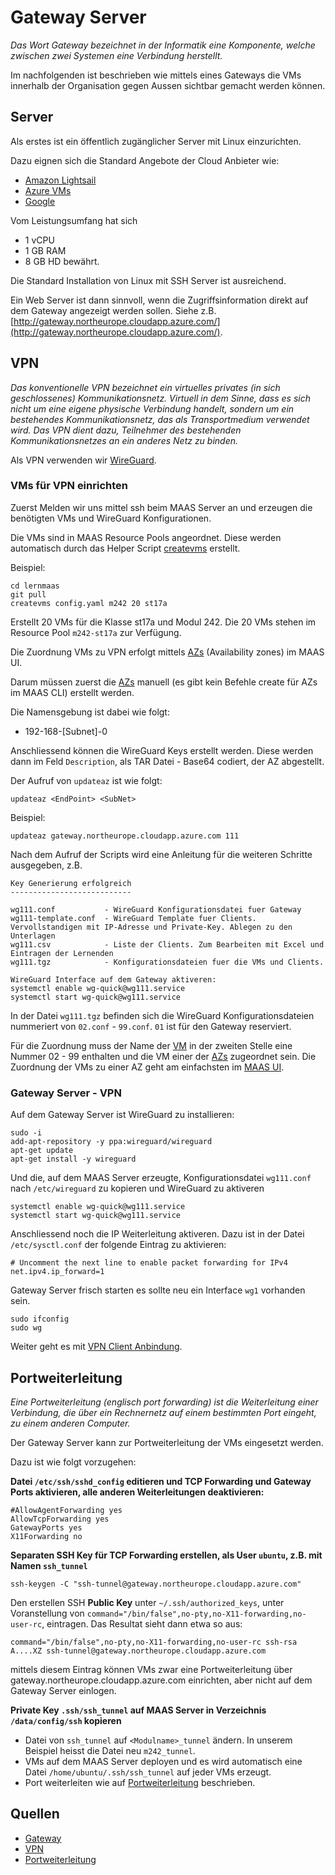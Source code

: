 Gateway Server
==============

*Das Wort Gateway bezeichnet in der Informatik eine Komponente, welche zwischen zwei Systemen eine Verbindung herstellt.*

Im nachfolgenden ist beschrieben wie mittels eines Gateways die VMs innerhalb der Organisation gegen Aussen sichtbar gemacht werden können.

Server
------

Als erstes ist ein öffentlich zugänglicher Server mit Linux einzurichten. 

Dazu eignen sich die Standard Angebote der Cloud Anbieter wie:
* [Amazon Lightsail](https://aws.amazon.com/de/lightsail)
* [Azure VMs](https://azure.microsoft.com/de-de/services/virtual-machines/)
* [Google](https://cloud.google.com/compute/docs/quickstart-linux)

Vom Leistungsumfang hat sich 
* 1 vCPU
* 1 GB RAM
* 8 GB HD
bewährt.

Die Standard Installation von Linux mit SSH Server ist ausreichend.

Ein Web Server ist dann sinnvoll, wenn die Zugriffsinformation direkt auf dem Gateway angezeigt werden sollen. Siehe z.B. [http://gateway.northeurope.cloudapp.azure.com/](http://gateway.northeurope.cloudapp.azure.com/).

VPN 
---

*Das konventionelle VPN bezeichnet ein virtuelles privates (in sich geschlossenes) Kommunikationsnetz. Virtuell in dem Sinne, dass es sich nicht um eine eigene physische Verbindung handelt, sondern um ein bestehendes Kommunikationsnetz, das als Transportmedium verwendet wird. Das VPN dient dazu, Teilnehmer des bestehenden Kommunikationsnetzes an ein anderes Netz zu binden.*

Als VPN verwenden wir [WireGuard](https://www.wireguard.com/). 

### VMs für VPN einrichten

Zuerst Melden wir uns mittel ssh beim MAAS Server an und erzeugen die benötigten VMs und WireGuard Konfigurationen.

Die VMs sind in MAAS Resource Pools angeordnet. Diese werden automatisch durch das Helper Script [createvms](https://github.com/mc-b/lernmaas/tree/master/helper#createvms) erstellt.

Beispiel:

    cd lernmaas
    git pull
    createvms config.yaml m242 20 st17a
    
Erstellt 20 VMs für die Klasse st17a und Modul 242. Die 20 VMs stehen im Resource Pool `m242-st17a` zur Verfügung.

Die Zuordnung VMs zu VPN erfolgt mittels [AZs](https://maas.io/docs/availability-zones) (Availability zones) im MAAS UI.

Darum müssen zuerst die [AZs](https://maas.io/docs/availability-zones) manuell (es gibt kein Befehle create für AZs im MAAS CLI) erstellt werden. 

Die Namensgebung ist dabei wie folgt:

* 192-168-[Subnet]-0

Anschliessend können die WireGuard Keys erstellt werden. Diese werden dann im Feld `Description`, als TAR Datei - Base64 codiert, der AZ abgestellt.

Der Aufruf von `updateaz` ist wie folgt:

    updateaz <EndPoint> <SubNet>
    
Beispiel:

    updateaz gateway.northeurope.cloudapp.azure.com 111    
    
Nach dem Aufruf der Scripts wird eine Anleitung für die weiteren Schritte ausgegeben, z.B. 

    Key Generierung erfolgreich
    ---------------------------
    
    wg111.conf           - WireGuard Konfigurationsdatei fuer Gateway
    wg111-template.conf  - WireGuard Template fuer Clients. Vervollstandigen mit IP-Adresse und Private-Key. Ablegen zu den Unterlagen
    wg111.csv            - Liste der Clients. Zum Bearbeiten mit Excel und Eintragen der Lernenden
    wg111.tgz            - Konfigurationsdateien fuer die VMs und Clients.
    
    WireGuard Interface auf dem Gateway aktiveren:
    systemctl enable wg-quick@wg111.service
    systemctl start wg-quick@wg111.service

In der Datei `wg111.tgz` befinden sich die WireGuard Konfigurationsdateien nummeriert von `02.conf` - `99.conf`. `01` ist für den Gateway reserviert.

Für die Zuordnung muss der Name der [VM](https://maas.io/docs/machine-overview) in der zweiten Stelle eine Nummer 02 - 99 enthalten und die VM einer der [AZs](https://maas.io/docs/availability-zones) zugeordnet sein. Die Zuordnung der VMs zu einer AZ geht am einfachsten im [MAAS UI](http://localhost:5240).

### Gateway Server - VPN 

Auf dem Gateway Server ist WireGuard zu installieren:

    sudo -i
    add-apt-repository -y ppa:wireguard/wireguard
    apt-get update
    apt-get install -y wireguard
    
Und die, auf dem MAAS Server erzeugte, Konfigurationsdatei `wg111.conf` nach `/etc/wireguard` zu kopieren und WireGuard zu aktiveren 

    systemctl enable wg-quick@wg111.service
    systemctl start wg-quick@wg111.service
    
Anschliessend noch die IP Weiterleitung aktiveren. Dazu ist in der Datei `/etc/sysctl.conf` der folgende Eintrag zu aktivieren:

    # Uncomment the next line to enable packet forwarding for IPv4
    net.ipv4.ip_forward=1

Gateway Server frisch starten es sollte neu ein Interface `wg1` vorhanden sein.

    sudo ifconfig
    sudo wg    

Weiter geht es mit [VPN Client Anbindung](GatewayClient.md).

Portweiterleitung
-----------------

*Eine Portweiterleitung (englisch port forwarding) ist die Weiterleitung einer Verbindung, die über ein Rechnernetz auf einem bestimmten Port eingeht, zu einem anderen Computer.*

Der Gateway Server kann zur Portweiterleitung der VMs eingesetzt werden. 

Dazu ist wie folgt vorzugehen:

**Datei `/etc/ssh/sshd_config` editieren und TCP Forwarding und Gateway Ports aktivieren, alle anderen Weiterleitungen deaktivieren:**


    #AllowAgentForwarding yes
    AllowTcpForwarding yes
    GatewayPorts yes
    X11Forwarding no

**Separaten SSH Key für TCP Forwarding erstellen, als User `ubuntu`, z.B. mit Namen `ssh_tunnel`**

    ssh-keygen -C "ssh-tunnel@gateway.northeurope.cloudapp.azure.com" 
    
    
Den erstellen SSH **Public Key** unter `~/.ssh/authorized_keys`, unter Voranstellung von `command="/bin/false",no-pty,no-X11-forwarding,no-user-rc`, eintragen. Das Resultat sieht dann etwa so aus:

    command="/bin/false",no-pty,no-X11-forwarding,no-user-rc ssh-rsa A....XZ ssh-tunnel@gateway.northeurope.cloudapp.azure.com

mittels diesem Eintrag können VMs zwar eine Portweiterleitung über gateway.northeurope.cloudapp.azure.com einrichten, aber nicht auf dem Gateway Server einlogen.
      
**Private Key `.ssh/ssh_tunnel` auf MAAS Server in Verzeichnis `/data/config/ssh` kopieren**

* Datei von `ssh_tunnel` auf `<Modulname>_tunnel` ändern. In unserem Beispiel heisst die Datei neu `m242_tunnel`.
* VMs auf dem MAAS Server deployen und es wird automatisch eine Datei `/home/ubuntu/.ssh/ssh_tunnel` auf jeder VMs erzeugt.
* Port weiterleiten wie auf [Portweiterleitung](GatewayClient.md#portweiterleitung) beschrieben.

Quellen
-------
* [Gateway](https://de.wikipedia.org/wiki/Gateway_(Informatik)) 
* [VPN](https://de.wikipedia.org/wiki/Virtual_Private_Network)
* [Portweiterleitung](https://de.wikipedia.org/wiki/Portweiterleitung) 
